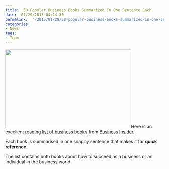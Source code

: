 ```yaml
---
title:  50 Popular Business Books Summarized In One Sentence Each
date:  01/29/2015 04:24:30
permalink:  "/2015/01/28/50-popular-business-books-summarized-in-one-sentence-each/"
categories:
- News
tags:
- Team
---
```

<img class="alignleft" src="http://www.hiringforhope.org/news-room/images/0721-business-insider-logo_full_600.jpg" alt="" width="400" height="250" />Here is an excellent <a href="http://www.businessinsider.com/famous-business-book-summaries-2015-1"><span style="text-decoration:underline;">reading list of business books</span></a> from <a href="http://www.businessinsider.com/"><span style="text-decoration:underline;">Business Insider</span></a>.

Each book is summarised in one snappy sentence that makes it for <strong>quick reference</strong>.

The list contains both books about how to succeed as a business or an individual in the business world.